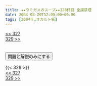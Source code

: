 ```yaml
---
title: ★★ウミガメのスープ★★328杯目 全席禁煙
date: 2004-08-20T12:00:00+09:00
tags: [2004年,オカルト板]
---
```

<div class="th_left"><a href="../327"><< 327</a></div>
<div class="th_right"><a href="../329">329 >></a></div>
<br><br>
<script src="../../js/cupsoup.js"></script>
<form>
<input type="button" value="問題と解説のみにする" onClick="toggleCupsoup()">
</form>
{{< 328 >}}
<div class="th_left"><a href="../327"><< 327</a></div>
<div class="th_right"><a href="../329">329 >></a></div>